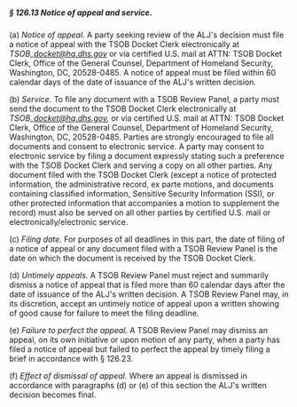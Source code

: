 ##### § 126.13 Notice of appeal and service. #####

(a) *Notice of appeal.* A party seeking review of the ALJ's decision must file a notice of appeal with the TSOB Docket Clerk electronically at *TSOB\_docket@hq.dhs.gov* or via certified U.S. mail at ATTN: TSOB Docket Clerk, Office of the General Counsel, Department of Homeland Security, Washington, DC, 20528-0485. A notice of appeal must be filed within 60 calendar days of the date of issuance of the ALJ's written decision.

(b) *Service.* To file any document with a TSOB Review Panel, a party must send the document to the TSOB Docket Clerk electronically at *TSOB\_docket@hq.dhs.gov,* or via certified U.S. mail at ATTN: TSOB Docket Clerk, Office of the General Counsel, Department of Homeland Security, Washington, DC, 20528-0485. Parties are strongly encouraged to file all documents and consent to electronic service. A party may consent to electronic service by filing a document expressly stating such a preference with the TSOB Docket Clerk and serving a copy on all other parties. Any document filed with the TSOB Docket Clerk (except a notice of protected information, the administrative record, ex parte motions, and documents containing classified information, Sensitive Security Information (SSI), or other protected information that accompanies a motion to supplement the record) must also be served on all other parties by certified U.S. mail or electronically/electronic service.

(c) *Filing date.* For purposes of all deadlines in this part, the date of filing of a notice of appeal or any document filed with a TSOB Review Panel is the date on which the document is received by the TSOB Docket Clerk.

(d) *Untimely appeals.* A TSOB Review Panel must reject and summarily dismiss a notice of appeal that is filed more than 60 calendar days after the date of issuance of the ALJ's written decision. A TSOB Review Panel may, in its discretion, accept an untimely notice of appeal upon a written showing of good cause for failure to meet the filing deadline.

(e) *Failure to perfect the appeal.* A TSOB Review Panel may dismiss an appeal, on its own initiative or upon motion of any party, when a party has filed a notice of appeal but failed to perfect the appeal by timely filing a brief in accordance with § 126.23.

(f) *Effect of dismissal of appeal.* Where an appeal is dismissed in accordance with paragraphs (d) or (e) of this section the ALJ's written decision becomes final.